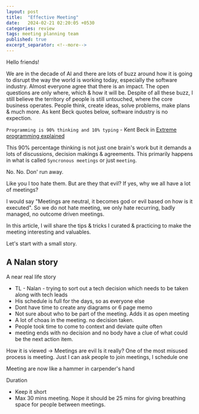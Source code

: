 ```yaml
---
layout: post
title:  "Effective Meeting"
date:   2024-02-21 02:20:05 +0530
categories: review
tags: meeting planning team
published: true
excerpt_separator: <!--more-->
---
```

Hello friends!

We are in the decade of AI and there are lots of buzz around how it is going to disrupt the way the world is working today, especially the software industry. Almost everyone agree that there is an impact. The open questions are only where, which & how it will be. Despite of all these buzz, I still believe the territory of people is still untouched, where the core business operates. People think, create ideas, solve problems, make plans & much more. As kent Beck quotes below, software industry is no expection.

`Programming is 90% thinking and 10% typing` - Kent Beck in [Extreme programming explained](https://www.amazon.in/Extreme-Programming-Explained-Embrace-Change/dp/0321278658)

This 90% percentage thinking is not just one brain's work but it demands a lots of  discussions, decision makings & agreements. This primarily happens in what is called `Syncronous meetings` or just `meeting`.

No. No. Don' run away. 

Like you I too hate them. But are they that evil? If yes, why we all have a lot of meetings?

I would say "Meetings are neutral, it becomes god or evil based on how is it executed". So we do not hate meeting, we only hate recurring, badly managed, no outcome driven meetings.

In this article, I will share the tips & tricks I curated & practicing to make the meeting interesting and valuables.

Let's start with a small story.
## A Nalan story
A near real life story
- TL - Nalan - trying to sort out a tech decision which needs to be taken along with tech leads
- His schedule is full for the days, so as everyone else
- Dont have time to create any diagrams or 6 page memo
- Not sure about who to be part of the meeting. Adds it as open meeting
- A lot of choas in the meeting. no decision taken.
- People took time to come to context and deviate quite often
- meeting ends with no decision and no body have a clue of what could be the next action item.


How it is viewed -> Meetings are evil
Is it really?
One of the most misused process is meeting.
Just I can ask people to join meetings, I schedule one

Meeting are now like a hammer in carpender's hand

Duration
- Keep it short
- Max 30 mins meeting. Nope it should be 25 mins for giving breathing space for people between meetings.